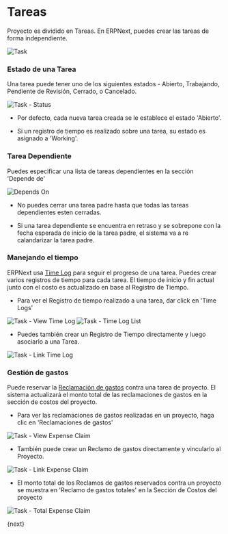 <!-- add-breadcrumbs -->
# Tareas

Proyecto es dividido en Tareas.
En ERPNext, puedes crear las tareas de forma independiente.

<img class="screenshot" alt="Task" src="{{docs_base_url}}/assets/img/project/task.png">

### Estado de una Tarea

Una tarea puede tener uno de los siguientes estados - Abierto, Trabajando, Pendiente de Revisión, Cerrado, o Cancelado.

<img class="screenshot" alt="Task - Status" src="{{docs_base_url}}/assets/img/project/task_status.png">

* Por defecto, cada nueva tarea creada se le establece el estado 'Abierto'.

* Si un registro de tiempo es realizado sobre una tarea, su estado es asignado a 'Working'.

### Tarea Dependiente

Puedes especificar una lista de tareas dependientes en la sección 'Depende de'

<img class="screenshot" alt="Depends On" src="{{docs_base_url}}/assets/img/project/task_depends_on.png">

* No puedes cerrar una tarea padre hasta que todas las tareas dependientes esten cerradas.

* Si una tarea dependiente se encuentra en retraso y se sobrepone con la fecha esperada de inicio de la tarea padre, el sistema va a re calandarizar la tarea padre.

### Manejando el tiempo

ERPNext usa [Time Log](/docs/user/manual/es/projects/timesheets/) para seguir el progreso de una tarea.
Puedes crear varios registros de tiempo para cada tarea.
El tiempo de inicio y fin actual junto con el costo es actualizado en base al Registro de Tiempo.

* Para ver el Registro de tiempo realizado a una tarea, dar click en 'Time Logs'

<img class="screenshot" alt="Task - View Time Log" src="{{docs_base_url}}/assets/img/project/task_view_time_log.png">

<img class="screenshot" alt="Task - Time Log List" src="{{docs_base_url}}/assets/img/project/task_time_log_list.png">

* Puedes también crear un Registro de Tiempo directamente y luego asociarlo a una Tarea.

<img class="screenshot" alt="Task - Link Time Log" src="{{docs_base_url}}/assets/img/project/task_time_log_link.png">

### Gestión de gastos

Puede reservar la [Reclamación de gastos](/docs/user/manual/en/human-resources/expense-claim.html) contra una tarea de proyecto.
El sistema actualizará el monto total de las reclamaciones de gastos en la sección de costos del proyecto.

* Para ver las reclamaciones de gastos realizadas en un proyecto, haga clic en 'Reclamaciones de gastos'

<img class="screenshot" alt="Task - View Expense Claim" src="{{docs_base_url}}/assets/img/project/task_view_expense_claim.png">

* También puede crear un Reclamo de gastos directamente y vincularlo al Proyecto.

<img class="screenshot" alt="Task - Link Expense Claim" src="{{docs_base_url}}/assets/img/project/task_expense_claim_link.png">

* El monto total de los Reclamos de gastos reservados contra un proyecto se muestra en 'Reclamo de gastos totales' en la Sección de Costos del proyecto

<img class="screenshot" alt="Task - Total Expense Claim" src="{{docs_base_url}}/assets/img/project/task_total_expense_claim.png">

{next}
